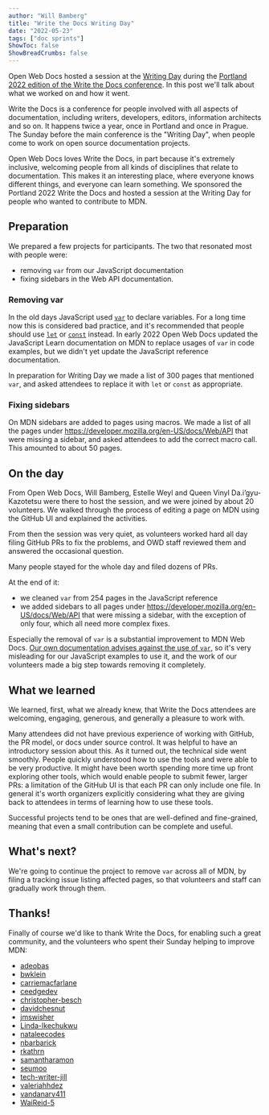 ```yaml
---
author: "Will Bamberg"
title: "Write the Docs Writing Day"
date: "2022-05-23"
tags: ["doc sprints"]
ShowToc: false
ShowBreadCrumbs: false
---
```


Open Web Docs hosted a session at the [Writing Day](https://www.writethedocs.org/conf/portland/2022/writing-day/) during the [Portland 2022 edition of the Write the Docs conference](https://www.writethedocs.org/conf/portland/2022/). In this post we'll talk about what we worked on and how it went.

Write the Docs is a conference for people involved with all aspects of documentation, including writers, developers, editors, information architects and so on. It happens twice a year, once in Portland and once in Prague. The Sunday before the main conference is the "Writing Day", when people come to work on open source documentation projects.

Open Web Docs loves Write the Docs, in part because it's extremely inclusive, welcoming people from all kinds of disciplines that relate to documentation. This makes it an interesting place, where everyone knows different things, and everyone can learn something. We sponsored the Portland 2022 Write the Docs and hosted a session at the Writing Day for people who wanted to contribute to MDN.

## Preparation

We prepared a few projects for participants. The two that resonated most with people were:

- removing `var` from our JavaScript documentation
- fixing sidebars in the Web API documentation.

### Removing var

In the old days JavaScript used [`var`](https://developer.mozilla.org/en-US/docs/Web/JavaScript/Reference/Statements/var) to declare variables. For a long time now this is considered bad practice, and it's recommended that people should use [`let`](https://developer.mozilla.org/en-US/docs/Web/JavaScript/Reference/Statements/let) or [`const`](https://developer.mozilla.org/en-US/docs/Web/JavaScript/Reference/Statements/const) instead. In early 2022 Open Web Docs updated the JavaScript Learn documentation on MDN to replace usages of `var` in code examples, but we didn't yet update the JavaScript reference documentation.

In preparation for Writing Day we made a list of 300 pages that mentioned `var`, and asked attendees to replace it with `let` or `const` as appropriate.

### Fixing sidebars

On MDN sidebars are added to pages using macros. We made a list of all the pages under https://developer.mozilla.org/en-US/docs/Web/API that were missing a sidebar, and asked attendees to add the correct macro call. This amounted to about 50 pages.

## On the day

From Open Web Docs, Will Bamberg, Estelle Weyl and Queen Vinyl Da.i’gyu-Kazotetsu were there to host the session, and we were joined by about 20 volunteers. We walked through the process of editing a page on MDN using the GitHub UI and explained the activities.

From then the session was very quiet, as volunteers worked hard all day filing GitHub PRs to fix the problems, and OWD staff reviewed them and answered the occasional question.

Many people stayed for the whole day and filed dozens of PRs.

At the end of it:
- we cleaned `var` from 254 pages in the JavaScript reference
- we added sidebars to all pages under https://developer.mozilla.org/en-US/docs/Web/API that were missing a sidebar, with the exception of only four, which all need more complex fixes.

Especially the removal of `var` is a substantial improvement to MDN Web Docs. [Our own documentation advises against the use of `var`](https://developer.mozilla.org/en-US/docs/Learn/JavaScript/First_steps/Variables#a_note_about_var), so it's very misleading for our JavaScript examples to use it, and the work of our volunteers made a big step towards removing it completely.

## What we learned

We learned, first, what we already knew, that Write the Docs attendees are welcoming, engaging, generous, and generally a pleasure to work with.

Many attendees did not have previous experience of working with GitHub, the PR model, or docs under source control. It was helpful to have an introductory session about this. As it turned out, the technical side went smoothly. People quickly understood how to use the tools and were able to be very productive. It might have been worth spending more time up front exploring other tools, which would enable people to submit fewer, larger PRs: a limitation of the GitHub UI is that each PR can only include one file. In general it's worth organizers explicitly considering what they are giving back to attendees in terms of learning how to use these tools.

Successful projects tend to be ones that are well-defined and fine-grained, meaning that even a small contribution can be complete and useful.

## What's next?

We're going to continue the project to remove `var` across all of MDN, by filing a tracking issue listing affected pages, so that volunteers and staff can gradually work through them.

## Thanks!

Finally of course we'd like to thank Write the Docs, for enabling such a great community, and the volunteers who spent their Sunday helping to improve MDN:

- [adeobas](https://github.com/adeobas)
- [bwklein](https://github.com/bwklein)
- [carriemacfarlane](https://github.com/carriemacfarlane)
- [ceedgedev](https://github.com/ceedgedev)
- [christopher-besch](https://github.com/christopher-besch)
- [davidchesnut](https://github.com/davidchesnut)
- [jmswisher](https://github.com/jmswisher)
- [Linda-Ikechukwu](https://github.com/Linda-Ikechukwu)
- [nataleecodes](https://github.com/nataleecodes)
- [nbarbarick](https://github.com/nbarbarick)
- [rkathrn](https://github.com/rkathrn)
- [samantharamon](https://github.com/samantharamon)
- [seumoo](https://github.com/seumoo)
- [tech-writer-jill](https://github.com/tech-writer-jill)
- [valeriahhdez](https://github.com/valeriahhdez)
- [vandanarv411](https://github.com/vandanarv411)
- [WaiReid-5](https://github.com/WaiReid-5)
